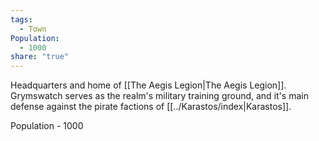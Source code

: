 ```yaml
---
tags:
  - Town
Population:
  - 1000
share: "true"
---
```


Headquarters and home of [[The Aegis Legion|The Aegis Legion]]. Grymswatch serves as the realm's military training ground, and it's main defense against the pirate factions of [[../Karastos/index|Karastos]]. 

Population - 1000